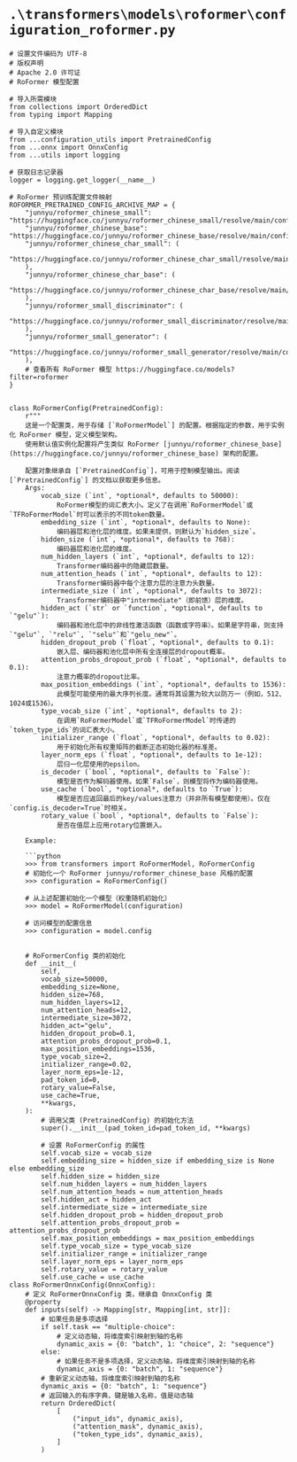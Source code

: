 # `.\transformers\models\roformer\configuration_roformer.py`

```
# 设置文件编码为 UTF-8
# 版权声明
# Apache 2.0 许可证
# RoFormer 模型配置

# 导入所需模块
from collections import OrderedDict
from typing import Mapping

# 导入自定义模块
from ...configuration_utils import PretrainedConfig
from ...onnx import OnnxConfig
from ...utils import logging

# 获取日志记录器
logger = logging.get_logger(__name__)

# RoFormer 预训练配置文件映射
ROFORMER_PRETRAINED_CONFIG_ARCHIVE_MAP = {
    "junnyu/roformer_chinese_small": "https://huggingface.co/junnyu/roformer_chinese_small/resolve/main/config.json",
    "junnyu/roformer_chinese_base": "https://huggingface.co/junnyu/roformer_chinese_base/resolve/main/config.json",
    "junnyu/roformer_chinese_char_small": (
        "https://huggingface.co/junnyu/roformer_chinese_char_small/resolve/main/config.json"
    ),
    "junnyu/roformer_chinese_char_base": (
        "https://huggingface.co/junnyu/roformer_chinese_char_base/resolve/main/config.json"
    ),
    "junnyu/roformer_small_discriminator": (
        "https://huggingface.co/junnyu/roformer_small_discriminator/resolve/main/config.json"
    ),
    "junnyu/roformer_small_generator": (
        "https://huggingface.co/junnyu/roformer_small_generator/resolve/main/config.json"
    ),
    # 查看所有 RoFormer 模型 https://huggingface.co/models?filter=roformer
}


class RoFormerConfig(PretrainedConfig):
    r"""
    这是一个配置类，用于存储 [`RoFormerModel`] 的配置。根据指定的参数，用于实例化 RoFormer 模型，定义模型架构。
    使用默认值实例化配置将产生类似 RoFormer [junnyu/roformer_chinese_base](https://huggingface.co/junnyu/roformer_chinese_base) 架构的配置。

    配置对象继承自 [`PretrainedConfig`]，可用于控制模型输出。阅读 [`PretrainedConfig`] 的文档以获取更多信息。
    Args:
        vocab_size (`int`, *optional*, defaults to 50000):
            RoFormer模型的词汇表大小。定义了在调用`RoFormerModel`或`TFRoFormerModel`时可以表示的不同token数量。
        embedding_size (`int`, *optional*, defaults to None):
            编码器层和池化层的维度。如果未提供，则默认为`hidden_size`。
        hidden_size (`int`, *optional*, defaults to 768):
            编码器层和池化层的维度。
        num_hidden_layers (`int`, *optional*, defaults to 12):
            Transformer编码器中的隐藏层数量。
        num_attention_heads (`int`, *optional*, defaults to 12):
            Transformer编码器中每个注意力层的注意力头数量。
        intermediate_size (`int`, *optional*, defaults to 3072):
            Transformer编码器中"intermediate"（即前馈）层的维度。
        hidden_act (`str` or `function`, *optional*, defaults to `"gelu"`):
            编码器和池化层中的非线性激活函数（函数或字符串）。如果是字符串，则支持`"gelu"`, `"relu"`, `"selu"`和`"gelu_new"`。
        hidden_dropout_prob (`float`, *optional*, defaults to 0.1):
            嵌入层、编码器和池化层中所有全连接层的dropout概率。
        attention_probs_dropout_prob (`float`, *optional*, defaults to 0.1):
            注意力概率的dropout比率。
        max_position_embeddings (`int`, *optional*, defaults to 1536):
            此模型可能使用的最大序列长度。通常将其设置为较大以防万一（例如，512、1024或1536）。
        type_vocab_size (`int`, *optional*, defaults to 2):
            在调用`RoFormerModel`或`TFRoFormerModel`时传递的`token_type_ids`的词汇表大小。
        initializer_range (`float`, *optional*, defaults to 0.02):
            用于初始化所有权重矩阵的截断正态初始化器的标准差。
        layer_norm_eps (`float`, *optional*, defaults to 1e-12):
            层归一化层使用的epsilon。
        is_decoder (`bool`, *optional*, defaults to `False`):
            模型是否作为解码器使用。如果`False`，则模型将作为编码器使用。
        use_cache (`bool`, *optional*, defaults to `True`):
            模型是否应返回最后的key/values注意力（并非所有模型都使用）。仅在`config.is_decoder=True`时相关。
        rotary_value (`bool`, *optional*, defaults to `False`):
            是否在值层上应用rotary位置嵌入。

    Example:

    ```python
    >>> from transformers import RoFormerModel, RoFormerConfig
    # 初始化一个 RoFormer junnyu/roformer_chinese_base 风格的配置
    >>> configuration = RoFormerConfig()
    
    # 从上述配置初始化一个模型（权重随机初始化）
    >>> model = RoFormerModel(configuration) 
    
    # 访问模型的配置信息
    >>> configuration = model.config
    
    
    # RoFormerConfig 类的初始化
    def __init__(
        self,
        vocab_size=50000,
        embedding_size=None,
        hidden_size=768,
        num_hidden_layers=12,
        num_attention_heads=12,
        intermediate_size=3072,
        hidden_act="gelu",
        hidden_dropout_prob=0.1,
        attention_probs_dropout_prob=0.1,
        max_position_embeddings=1536,
        type_vocab_size=2,
        initializer_range=0.02,
        layer_norm_eps=1e-12,
        pad_token_id=0,
        rotary_value=False,
        use_cache=True,
        **kwargs,
    ):
        # 调用父类 (PretrainedConfig) 的初始化方法
        super().__init__(pad_token_id=pad_token_id, **kwargs)
        
        # 设置 RoFormerConfig 的属性
        self.vocab_size = vocab_size
        self.embedding_size = hidden_size if embedding_size is None else embedding_size
        self.hidden_size = hidden_size
        self.num_hidden_layers = num_hidden_layers
        self.num_attention_heads = num_attention_heads
        self.hidden_act = hidden_act
        self.intermediate_size = intermediate_size
        self.hidden_dropout_prob = hidden_dropout_prob
        self.attention_probs_dropout_prob = attention_probs_dropout_prob
        self.max_position_embeddings = max_position_embeddings
        self.type_vocab_size = type_vocab_size
        self.initializer_range = initializer_range
        self.layer_norm_eps = layer_norm_eps
        self.rotary_value = rotary_value
        self.use_cache = use_cache
class RoFormerOnnxConfig(OnnxConfig):
    # 定义 RoFormerOnnxConfig 类，继承自 OnnxConfig 类
    @property
    def inputs(self) -> Mapping[str, Mapping[int, str]]:
        # 如果任务是多项选择
        if self.task == "multiple-choice":
            # 定义动态轴，将维度索引映射到轴的名称
            dynamic_axis = {0: "batch", 1: "choice", 2: "sequence"}
        else:
            # 如果任务不是多项选择，定义动态轴，将维度索引映射到轴的名称
            dynamic_axis = {0: "batch", 1: "sequence"}
        # 重新定义动态轴，将维度索引映射到轴的名称
        dynamic_axis = {0: "batch", 1: "sequence"}
        # 返回输入的有序字典，键是输入名称，值是动态轴
        return OrderedDict(
            [
                ("input_ids", dynamic_axis),
                ("attention_mask", dynamic_axis),
                ("token_type_ids", dynamic_axis),
            ]
        )
```